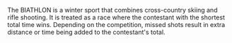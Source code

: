 The BIATHLON is a winter sport that combines cross-country skiing and rifle shooting. It is treated as a race where the contestant with the shortest total time wins. Depending on the competition, missed shots result in extra distance or time being added to the contestant's total.
